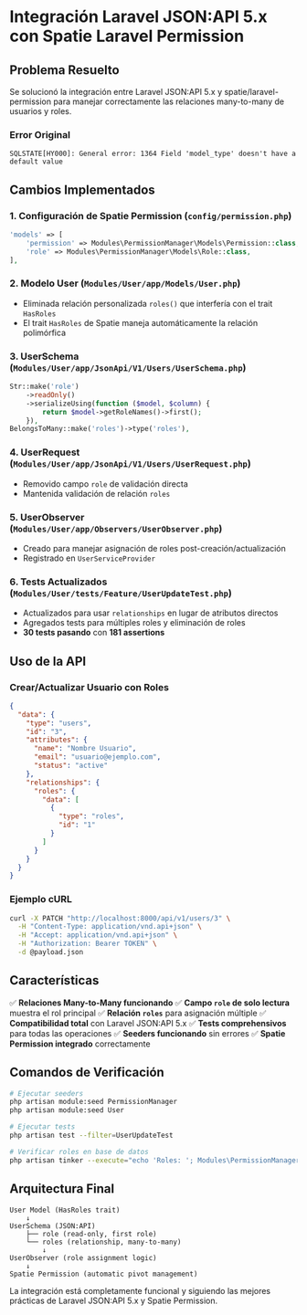 # Integración Laravel JSON:API 5.x con Spatie Laravel Permission

## Problema Resuelto

Se solucionó la integración entre Laravel JSON:API 5.x y spatie/laravel-permission para manejar correctamente las relaciones many-to-many de usuarios y roles.

### Error Original
```
SQLSTATE[HY000]: General error: 1364 Field 'model_type' doesn't have a default value
```

## Cambios Implementados

### 1. Configuración de Spatie Permission (`config/permission.php`)
```php
'models' => [
    'permission' => Modules\PermissionManager\Models\Permission::class,
    'role' => Modules\PermissionManager\Models\Role::class,
],
```

### 2. Modelo User (`Modules/User/app/Models/User.php`)
- Eliminada relación personalizada `roles()` que interfería con el trait `HasRoles`
- El trait `HasRoles` de Spatie maneja automáticamente la relación polimórfica

### 3. UserSchema (`Modules/User/app/JsonApi/V1/Users/UserSchema.php`)
```php
Str::make('role')
    ->readOnly()
    ->serializeUsing(function ($model, $column) {
        return $model->getRoleNames()->first();
    }),
BelongsToMany::make('roles')->type('roles'),
```

### 4. UserRequest (`Modules/User/app/JsonApi/V1/Users/UserRequest.php`)
- Removido campo `role` de validación directa
- Mantenida validación de relación `roles`

### 5. UserObserver (`Modules/User/app/Observers/UserObserver.php`)
- Creado para manejar asignación de roles post-creación/actualización
- Registrado en `UserServiceProvider`

### 6. Tests Actualizados (`Modules/User/tests/Feature/UserUpdateTest.php`)
- Actualizados para usar `relationships` en lugar de atributos directos
- Agregados tests para múltiples roles y eliminación de roles
- **30 tests pasando** con **181 assertions**

## Uso de la API

### Crear/Actualizar Usuario con Roles
```json
{
  "data": {
    "type": "users",
    "id": "3",
    "attributes": {
      "name": "Nombre Usuario",
      "email": "usuario@ejemplo.com",
      "status": "active"
    },
    "relationships": {
      "roles": {
        "data": [
          {
            "type": "roles",
            "id": "1"
          }
        ]
      }
    }
  }
}
```

### Ejemplo cURL
```bash
curl -X PATCH "http://localhost:8000/api/v1/users/3" \
  -H "Content-Type: application/vnd.api+json" \
  -H "Accept: application/vnd.api+json" \
  -H "Authorization: Bearer TOKEN" \
  -d @payload.json
```

## Características

✅ **Relaciones Many-to-Many funcionando**
✅ **Campo `role` de solo lectura** muestra el rol principal
✅ **Relación `roles`** para asignación múltiple
✅ **Compatibilidad total** con Laravel JSON:API 5.x
✅ **Tests comprehensivos** para todas las operaciones
✅ **Seeders funcionando** sin errores
✅ **Spatie Permission integrado** correctamente

## Comandos de Verificación

```bash
# Ejecutar seeders
php artisan module:seed PermissionManager
php artisan module:seed User

# Ejecutar tests
php artisan test --filter=UserUpdateTest

# Verificar roles en base de datos
php artisan tinker --execute="echo 'Roles: '; Modules\PermissionManager\Models\Role::all(['id', 'name'])->each(function(\$r) { echo \$r->id . ' - ' . \$r->name . PHP_EOL; });"
```

## Arquitectura Final

```
User Model (HasRoles trait)
    ↓
UserSchema (JSON:API)
    ├── role (read-only, first role)
    └── roles (relationship, many-to-many)
        ↓
UserObserver (role assignment logic)
    ↓
Spatie Permission (automatic pivot management)
```

La integración está completamente funcional y siguiendo las mejores prácticas de Laravel JSON:API 5.x y Spatie Permission.
